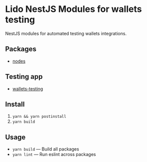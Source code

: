 # Lido NestJS Modules for wallets testing

NestJS modules for automated testing wallets integrations.

## Packages

- [nodes](/packages/nodes/README.md)

## Testing app

- [wallets-testing](/wallets-testing/README.md)

## Install

1. `yarn && yarn postinstall`
3. `yarn build`

## Usage

- `yarn build` — Build all packages
- `yarn lint` — Run eslint across packages
